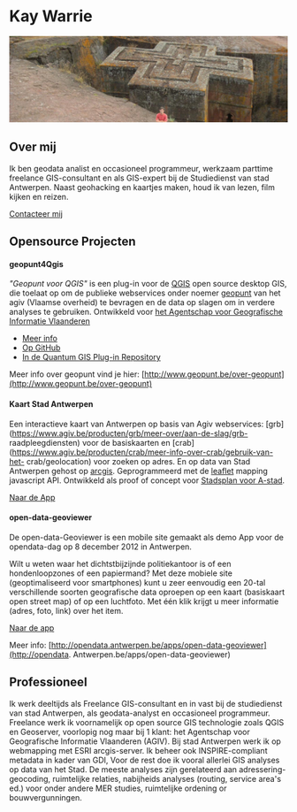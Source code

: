 Kay Warrie
==========

![](images/Ethiopie_kay.jpg "Voor de bet giorgis in Ethiopië")

Over mij
--------

Ik ben geodata analist en occasioneel programmeur, werkzaam parttime freelance 
GIS-consultant en als GIS-expert bij de Studiedienst van stad Antwerpen. 
Naast geohacking en kaartjes maken, houd ik van lezen, film kijken en reizen.

[Contacteer mij](mailto:kaywarrie@gmail.com)
 

Opensource Projecten
---------------------

#### geopunt4Qgis

*"Geopunt voor QGIS"* is een plug-in voor de [QGIS](http://www.qgis.org/) open 
source desktop GIS,  die toelaat op om de publieke webservices onder noemer 
[geopunt](http://www.geopunt.be) van het agiv (Vlaamse overheid) te bevragen en 
de data op slagen om in verdere analyses te gebruiken. Ontwikkeld voor [het 
Agentschap voor Geografische Informatie Vlaanderen](https://www.agiv.be/)

- [Meer info](README_NL.md) 
- [Op GitHub](http://github.com/warrieka/geopunt4Qgis)
- [In de Quantum GIS Plug-in 
Repository](http://plugins.qgis.org/plugins/geopunt4Qgis/)

Meer info over geopunt vind je hier: 
[http://www.geopunt.be/over-geopunt](http://www.geopunt.be/over-geopunt)
<br/>

#### Kaart Stad Antwerpen

Een interactieve kaart van Antwerpen op basis van Agiv webservices: [grb](https://www.agiv.be/producten/grb/meer-over/aan-de-slag/grb-
raadpleegdiensten) voor de basiskaarten en [crab](https://www.agiv.be/producten/crab/meer-info-over-crab/gebruik-van-het-
crab/geolocation) voor zoeken op adres. En op data van Stad Antwerpen gehost op [arcgis](http://arcgis.com). Geprogrammeerd met de [leaflet](http://leafletjs.com/) mapping javascript API. Ontwikkeld als proof of 
concept voor [Stadsplan voor A-stad](https://beta.antwerpen.be/stadsmap).

[Naar de App](stadsplan)
<br/>

#### open-data-geoviewer

De open-data-Geoviewer is een mobile site gemaakt als demo App voor de 
opendata-dag op 8 december 2012 in Antwerpen.

Wilt u weten waar het dichtstbijzijnde politiekantoor is of een hondenloopzones 
of een papiermand?
Met deze mobiele site (geoptimaliseerd voor smartphones) kunt u zeer eenvoudig 
een 20-tal verschillende soorten geografische data oproepen op een kaart 
(basiskaart open street map) of op een luchtfoto.
Met één klik krijgt u meer informatie (adres, foto, link) over het item.

[Naar de app](mobile)

Meer info:
[http://opendata.antwerpen.be/apps/open-data-geoviewer](http://opendata.
Antwerpen.be/apps/open-data-geoviewer)
<br/>

Professioneel
-------------

Ik werk deeltijds als Freelance GIS-consultant en in vast bij de studiedienst 
van stad Antwerpen, als geodata-analyst en occasioneel programmeur.
Freelance werk ik voornamelijk op open source GIS technologie zoals QGIS en 
Geoserver, voorlopig nog maar bij 1 klant: het Agentschap voor Geografische 
Informatie Vlaanderen (AGIV).
Bij stad Antwerpen werk ik op webmapping met ESRI arcgis-server. Ik beheer ook 
INSPIRE-compliant metadata in kader van GDI, Voor de rest doe ik vooral allerlei 
GIS analyses op data van het Stad. De meeste analyses zijn gerelateerd aan 
adressering-geocoding, ruimtelijke relaties,  nabijheids analyses (routing, 
service area's ed.) voor onder andere MER studies, ruimtelijke ordening or 
bouwvergunningen.
